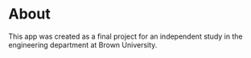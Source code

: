 # About

This app was created as a final project for an independent study in the engineering department at Brown University.
